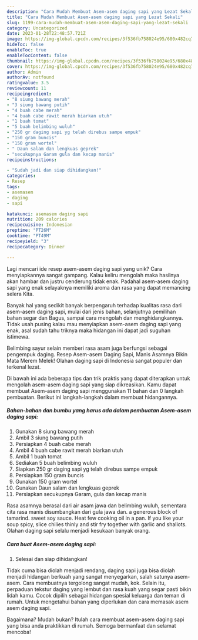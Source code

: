 ```yaml
---
description: "Cara Mudah Membuat Asem-asem daging sapi yang Lezat Sekali"
title: "Cara Mudah Membuat Asem-asem daging sapi yang Lezat Sekali"
slug: 1199-cara-mudah-membuat-asem-asem-daging-sapi-yang-lezat-sekali
category: Uncategorized
date: 2023-01-28T22:48:57.721Z
image: https://img-global.cpcdn.com/recipes/3f536fb758024e95/680x482cq70/asem-asem-daging-sapi-foto-resep-utama.jpg
hideToc: false
enableToc: true
enableTocContent: false
thumbnail: https://img-global.cpcdn.com/recipes/3f536fb758024e95/680x482cq70/asem-asem-daging-sapi-foto-resep-utama.jpg
cover: https://img-global.cpcdn.com/recipes/3f536fb758024e95/680x482cq70/asem-asem-daging-sapi-foto-resep-utama.jpg
author: Admin
authorAv: notfound
ratingvalue: 3.5
reviewcount: 11
recipeingredient:
- "8 siung bawang merah"
- "3 siung bawang putih"
- "4 buah cabe merah"
- "4 buah cabe rawit merah biarkan utuh"
- "1 buah tomat"
- "5 buah belimbing wuluh"
- "250 gr daging sapi yg telah direbus sampe empuk"
- "150 gram buncis"
- "150 gram wortel"
- " Daun salam dan lengkuas geprek"
- "secukupnya Garam gula dan kecap manis"
recipeinstructions:

- "Sudah jadi dan siap dihidangkan!"
categories:
- Resep
tags:
- asemasem
- daging
- sapi

katakunci: asemasem daging sapi 
nutrition: 209 calories
recipecuisine: Indonesian
preptime: "PT26M"
cooktime: "PT49M"
recipeyield: "3"
recipecategory: Dinner

---
```





Lagi mencari ide resep asem-asem daging sapi yang unik? Cara menyiapkannya sangat gampang. Kalau keliru mengolah maka hasilnya akan hambar dan justru cenderung tidak enak. Padahal asem-asem daging sapi yang enak selayaknya memiliki aroma dan rasa yang dapat memancing selera Kita.





Banyak hal yang sedikit banyak berpengaruh terhadap kualitas rasa dari asem-asem daging sapi, mulai dari jenis bahan, selanjutnya pemilihan bahan segar dan Bagus, sampai cara mengolah dan menghidangkannya. Tidak usah pusing kalau mau menyiapkan asem-asem daging sapi yang enak,      asal sudah tahu triknya maka hidangan ini dapat jadi suguhan istimewa.














Belimbing sayur selain memberi rasa asam juga berfungsi sebagai pengempuk daging. Resep Asem-asem Daging Sapi, Manis Asamnya Bikin Mata Merem Melek! Olahan daging sapi di Indonesia sangat populer dan terkenal lezat.






Di bawah ini ada beberapa tips dan trik praktis yang dapat diterapkan untuk mengolah asem-asem daging sapi yang siap dikreasikan. Kamu dapat membuat Asem-asem daging sapi menggunakan 11 bahan dan 0 langkah pembuatan. Berikut ini langkah-langkah dalam membuat hidangannya.

<!--inarticleads1-->

##### Bahan-bahan dan bumbu yang harus ada dalam pembuatan Asem-asem daging sapi:

1. Gunakan 8 siung bawang merah
1. Ambil 3 siung bawang putih
1. Persiapkan 4 buah cabe merah
1. Ambil 4 buah cabe rawit merah biarkan utuh
1. Ambil 1 buah tomat
1. Sediakan 5 buah belimbing wuluh
1. Siapkan 250 gr daging sapi yg telah direbus sampe empuk
1. Persiapkan 150 gram buncis
1. Gunakan 150 gram wortel
1. Gunakan  Daun salam dan lengkuas geprek
1. Persiapkan secukupnya Garam, gula dan kecap manis


Rasa asamnya berasal dari air asam jawa dan belimbing wuluh, sementara cita rasa manis disumbangkan dari gula jawa dan. a generous block of tamarind. sweet soy sauce. Heat few cooking oil in a pan. If you like your soup spicy, slice chilies thinly and stir fry together with garlic and shallots. Olahan daging sapi selalu menjadi kesukaan banyak orang. 

<!--inarticleads2-->

##### Cara buat Asem-asem daging sapi:


1. Selesai dan siap dihidangkan!

Tidak cuma bisa diolah menjadi rendang, daging sapi juga bisa diolah menjadi hidangan berkuah yang sangat menyegarkan, salah satunya asem-asem. Cara membuatnya tergolong sangat mudah, kok. Selain itu, perpaduan tekstur daging yang lembut dan rasa kuah yang segar pasti bikin lidah kamu. Cocok dipilih sebagai hidangan spesial keluarga dan teman di rumah. Untuk mengetahui bahan yang diperlukan dan cara memasak asem asem daging sapi. 

Bagaimana? Mudah bukan? Itulah cara membuat asem-asem daging sapi yang bisa anda praktikkan di rumah. Semoga bermanfaat dan selamat mencoba!
